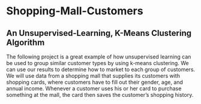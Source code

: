 # Shopping-Mall-Customers

## An Unsupervised-Learning, K-Means Clustering Algorithm

The following project is a great example of how unsupervised learning can be used to group similar customer types by using k-means clustering. We can use our results  to determine how to market to each group of customers.  We will use data from a shopping mall that supplies its customers with shopping cards, where customers have to fill out their gender, age, and annual income. Whenever a customer uses his or her card to purchase something at the mall, the card then saves the customer’s shopping history.
